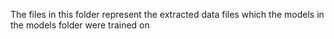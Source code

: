 The files in this folder represent the extracted data files which the models in the models folder were trained on
